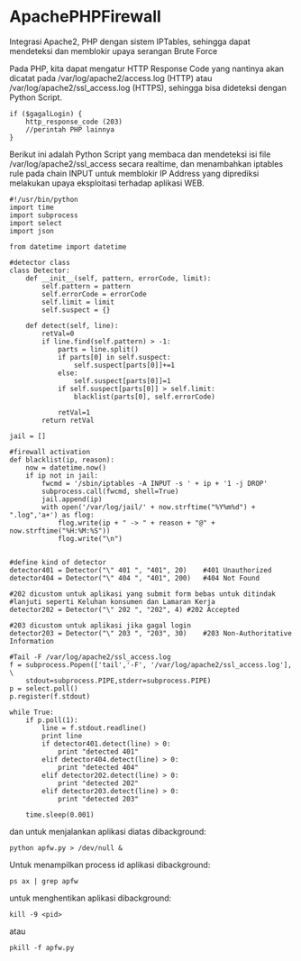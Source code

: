 # ApachePHPFirewall
Integrasi Apache2, PHP dengan sistem IPTables, sehingga dapat mendeteksi dan memblokir upaya serangan Brute Force

Pada PHP, kita dapat mengatur HTTP Response Code yang nantinya akan dicatat pada /var/log/apache2/access.log (HTTP) atau /var/log/apache2/ssl_access.log (HTTPS), sehingga bisa dideteksi dengan Python Script.
```
if ($gagalLogin) {
	http_response_code (203)
	//perintah PHP lainnya
}
```
Berikut ini adalah Python Script yang membaca dan mendeteksi isi file /var/log/apache2/ssl_access secara realtime, dan menambahkan iptables rule pada chain INPUT untuk memblokir IP Address yang diprediksi melakukan upaya eksploitasi terhadap aplikasi WEB.
```
#!/usr/bin/python
import time
import subprocess
import select
import json

from datetime import datetime

#detector class
class Detector:
	def __init__(self, pattern, errorCode, limit):
		self.pattern = pattern
		self.errorCode = errorCode
		self.limit = limit
		self.suspect = {}

	def detect(self, line):
		retVal=0
		if line.find(self.pattern) > -1:
			parts = line.split()
			if parts[0] in self.suspect:
				self.suspect[parts[0]]+=1
			else:
				self.suspect[parts[0]]=1
			if self.suspect[parts[0]] > self.limit:
				blacklist(parts[0], self.errorCode)

			retVal=1
		return retVal
									
jail = []

#firewall activation
def blacklist(ip, reason):
	now = datetime.now()
	if ip not in jail:
		fwcmd = '/sbin/iptables -A INPUT -s ' + ip + '1 -j DROP'
		subprocess.call(fwcmd, shell=True)
		jail.append(ip)
		with open('/var/log/jail/' + now.strftime("%Y%m%d") + ".log",'a+') as flog:
			flog.write(ip + " -> " + reason + "@" + now.strftime("%H:%M:%S"))
			flog.write("\n")


#define kind of detector
detector401 = Detector("\" 401 ", "401", 20)	#401 Unauthorized
detector404 = Detector("\" 404 ", "401", 200)	#404 Not Found

#202 dicustom untuk aplikasi yang submit form bebas untuk ditindak
#lanjuti seperti Keluhan konsumen dan Lamaran Kerja
detector202 = Detector("\" 202 ", "202", 4)	#202 Accepted 

#203 dicustom untuk aplikasi jika gagal login
detector203 = Detector("\" 203 ", "203", 30)	#203 Non-Authoritative Information

#Tail -F /var/log/apache2/ssl_access.log
f = subprocess.Popen(['tail','-F', '/var/log/apache2/ssl_access.log'], \
	stdout=subprocess.PIPE,stderr=subprocess.PIPE)
p = select.poll()
p.register(f.stdout)

while True:
	if p.poll(1):
		line = f.stdout.readline()		
		print line
		if detector401.detect(line) > 0:
			print "detected 401"
		elif detector404.detect(line) > 0:
			print "detected 404"
		elif detector202.detect(line) > 0:
			print "detected 202"
		elif detector203.detect(line) > 0:
			print "detected 203"

	time.sleep(0.001)
```

dan untuk menjalankan aplikasi diatas dibackground:
```
python apfw.py > /dev/null &
```
Untuk menampilkan process id aplikasi dibackground:
```
ps ax | grep apfw
```
untuk menghentikan aplikasi dibackground:
```
kill -9 <pid>
```
atau
```
pkill -f apfw.py
```

